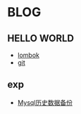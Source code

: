 # BLOG

 ## HELLO WORLD
-  [lombok](https://github.com/espaja/blog/blob/master/201812/_01.md)
-  [git](https://github.com/espaja/blog/blob/master/201903/_02.md)
 
 ## exp
-  [Mysql历史数据备份](https://github.com/espaja/blog/blob/master/201903/_03.md)

